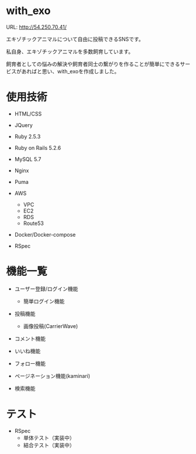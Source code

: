 # with_exo

URL: http://54.250.70.41/

エキゾチックアニマルについて自由に投稿できるSNSです。

私自身、エキゾチックアニマルを多数飼育しています。

飼育者としての悩みの解決や飼育者同士の繋がりを作ることが簡単にできるサービスがあればと思い、with_exoを作成しました。

# 使用技術

* HTML/CSS

* JQuery

* Ruby 2.5.3

* Ruby on Rails 5.2.6

* MySQL 5.7

* Nginx

* Puma

* AWS
   * VPC
   * EC2
   * RDS
   * Route53

* Docker/Docker-compose

* RSpec

# 機能一覧

* ユーザー登録/ログイン機能
    * 簡単ログイン機能

* 投稿機能
    * 画像投稿(CarrierWave)

* コメント機能

* いいね機能

* フォロー機能

* ページネーション機能(kaminari)

* 検索機能

# テスト

* RSpec
   * 単体テスト（実装中）
   * 結合テスト（実装中）


